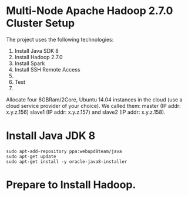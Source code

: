 # Multi-Node Apache Hadoop 2.7.0 Cluster Setup

The project uses the following technologies:
1. Install Java SDK 8
2. Install Hadoop 2.7.0
3. Install Spark
4. Install SSH Remote Access
5. 
6. Test
7. 

Allocate four 8GBRam/2Core, Ubuntu 14.04 instances in the cloud (use a cloud service provider of your choice).
We called them: master (IP addr: x.y.z.156) slave1 (IP addr: x.y.z.157) and slave2 (IP addr: x.y.z.158).

# Install Java JDK 8
```
sudo apt-add-repository ppa:webupd8team/java
sudo apt-get update
sudo apt-get install -y oracle-java8-installer
```

# Prepare to Install Hadoop.

